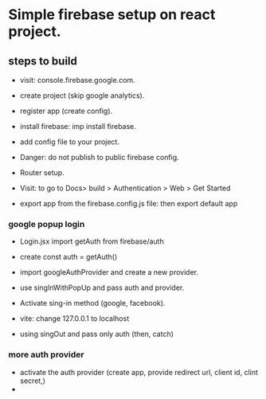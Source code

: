 # Simple firebase setup on react project.

## steps to build

- visit: console.firebase.google.com.
- create project (skip google analytics).
- register app (create config).
- install firebase: imp install firebase.
- add config file to your project.
- Danger: do not publish to public firebase config.
- Router setup.

- Visit: to go to Docs> build > Authentication > Web > Get Started
- export app from the firebase.config.js file: then export default app

### google popup login

- Login.jsx import getAuth from firebase/auth
- create const auth = getAuth()

- import googleAuthProvider and create a new provider.
- use singInWithPopUp and pass auth and provider.
- Activate sing-in method (google, facebook).
- vite: change 127.0.0.1 to localhost
- using singOut and pass only auth (then, catch)

### more auth provider

- activate the auth provider (create app, provide redirect url, client id, clint secret,)
-

